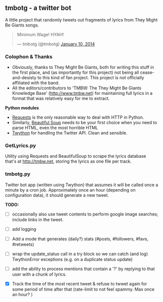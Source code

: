 ## tmbotg - a twitter bot

A little project that randomly tweets out fragments of lyrics from They Might Be Giants 
songs. 


<blockquote class="twitter-tweet" lang="en"><p>Minimum Wage!  HYAH!</p>&mdash; tmbotg (@tmbotg) <a href="https://twitter.com/tmbotg/statuses/421454171020492800">January 10, 2014</a></blockquote>
<script async src="//platform.twitter.com/widgets.js" charset="utf-8"></script>

### Colophon & Thanks

- Obviously, thanks to They Might Be Giants, both for writing this stuff in the first place, and (as importantly for this project) not being all cease-and-desisty to this kind of fan project. This project is not officially affiliated with the band.
- All the editors/contributors to 'TMBW: The They Might Be Giants Knowledge Base' (http://www.tmbw.net) for maintaining full lyrics in a format that was relatively easy for me to extract.

**Python modules**

- [Requests](http://docs.python-requests.org/en/latest/) is the only reasonable way to deal with HTTP in Python.
- Similarly, [Beautiful Soup](http://www.crummy.com/software/BeautifulSoup/) needs to be your first choice when you need to parse HTML, even the most horrible HTML
- [Twython](https://github.com/ryanmcgrath/twython) for handling the Twitter API. Clean and sensible.

### GetLyrics.py

Utility using Requests and BeautifulSoup to scrape the lyrics database that's at http://tmbw.net, storing the lyrics as one file per track.

### tmbotg.py

Twitter bot app (written using Twython) that assumes it will be called once a minute by a cron job. Approximately once an hour (depending on configuration data), it should generate a new tweet.

**TODO:** 

- [ ] occasionally also use tweet contents to perform google image searches; include links in the tweet.
- [ ] add logging
- [ ] Add a mode that generates (daily?) stats (#posts, #followers, #favs, #retweets)
- [ ] wrap the update_status call in a try block so we can catch (and log) TwythonError exceptions (e.g. on a duplicate status update)
- [ ] add the ability to process mentions that contain a '?' by replying to that user with a chunk of lyrics.
- [x] Track the time of the most recent tweet & refuse to twwet again for some period of time after that (rate-limit to not feel spammy. Max once an hour? )

